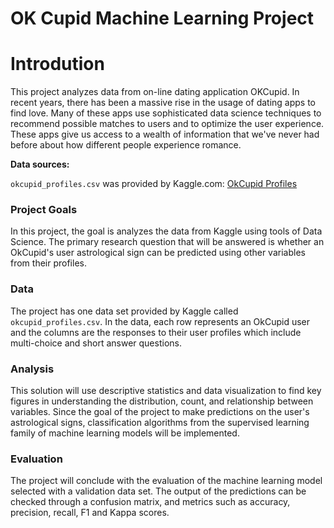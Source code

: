 # OK Cupid Machine Learning Project

# Introdution

This project analyzes data from on-line dating application OKCupid. In recent years, there has been a massive rise in the usage of dating apps to find love. Many of these apps use sophisticated data science techniques to recommend possible matches to users and to optimize the user experience. These apps give us access to a wealth of information that we've never had before about how different people experience romance.


**Data sources:**

`okcupid_profiles.csv` was provided by Kaggle.com: [OkCupid Profiles](https://www.kaggle.com/andrewmvd/okcupid-profiles)

### Project Goals

In this project, the goal is analyzes the data from Kaggle using tools of Data Science. The primary research question that will be answered is whether an OkCupid's user astrological sign can be predicted using other variables from their profiles.


### Data

The project has one data set provided by Kaggle called `okcupid_profiles.csv`. In the data, each row represents an OkCupid user and the columns are the responses to their user profiles which include multi-choice and short answer questions.

### Analysis

This solution will use descriptive statistics and data visualization to find key figures in understanding the distribution, count, and relationship between variables. Since the goal of the project to make predictions on the user's astrological signs, classification algorithms from the supervised learning family of machine learning models will be implemented. 

### Evaluation

The project will conclude with the evaluation of the machine learning model selected with a validation data set. The output of the predictions can be checked through a confusion matrix, and metrics such as accuracy, precision, recall, F1 and Kappa scores. 

